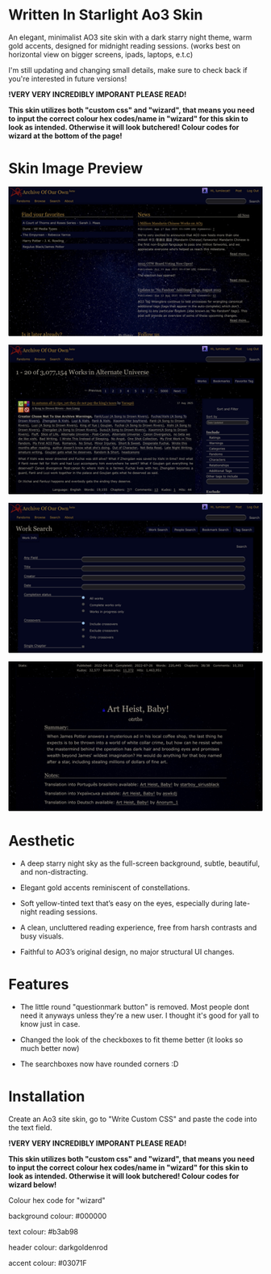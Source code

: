 # Written In Starlight Ao3 Skin
An elegant, minimalist AO3 site skin with a dark starry night theme, warm gold accents, designed for midnight reading sessions. (works best on horizontal view on bigger screens, ipads, laptops, e.t.c)

I'm still updating and changing small details, make sure to check back if you're interested in future versions!

**!VERY VERY INCREDIBLY IMPORANT PLEASE READ!**

**This skin utilizes both "custom css" and "wizard", that means you need to input the correct colour hex codes/name in "wizard" for this skin to look as intended. Otherwise it will look butchered! Colour codes for wizard at the bottom of the page!**


# Skin Image Preview
![Img1](preview-dashboard.jpeg) 


![Img2](preview-filters.jpeg) 


![Img2](preview-search.jpeg) 


![Img2](preview-mainworkarea.jpeg)

# Aesthetic
* A deep starry night sky as the full-screen background, subtle, beautiful, and non-distracting.

* Elegant gold accents reminiscent of constellations.

* Soft yellow-tinted text that’s easy on the eyes, especially during late-night reading sessions.

* A clean, uncluttered reading experience, free from harsh contrasts and busy visuals.

* Faithful to AO3’s original design, no major structural UI changes.

# Features
* The little round "questionmark button" is removed. Most people dont need it anyways unless they're a new user. I thought it's good for yall to know just in case.

* Changed the look of the checkboxes to fit theme better (it looks so much better now)

* The searchboxes now have rounded corners :D

# Installation
Create an Ao3 site skin, go to "Write Custom CSS" and paste the code into the text field.

**!VERY VERY INCREDIBLY IMPORANT PLEASE READ!**

**This skin utilizes both "custom css" and "wizard", that means you need to input the correct colour hex codes/name in "wizard" for this skin to look as intended. Otherwise it will look butchered! Colour codes for wizard below!**

Colour hex code for "wizard"

background colour: #000000

text colour: #b3ab98

header colour: darkgoldenrod

accent colour: #03071F


